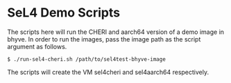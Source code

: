# SeL4 Demo Scripts

The scripts here will run the CHERI and aarch64 version of a demo image in bhyve.
In order to run the images, pass the image path as the script argument as follows.

```
$ ./run-sel4-cheri.sh /path/to/sel4test-bhyve-image
```

The scripts will create the VM sel4cheri and sel4aarch64 respectively.
